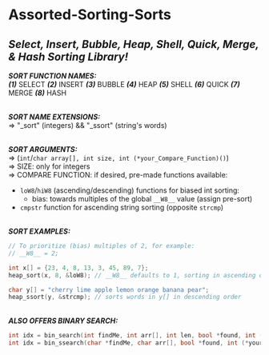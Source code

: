 # Assorted-Sorting-Sorts
_Select, Insert, Bubble, Heap, Shell, Quick, Merge, &amp; Hash Sorting Library!_</br>
-------------------------------------------------------------------------
***SORT FUNCTION NAMES:***</br>
	***(1)*** SELECT ***(2)*** INSERT ***(3)*** BUBBLE ***(4)*** HEAP ***(5)*** SHELL ***(6)*** QUICK ***(7)*** MERGE ***(8)*** HASH

</br>***SORT NAME EXTENSIONS:***</br>
=> "_sort" (integers) && "_ssort" (string's words)

</br>***SORT ARGUMENTS:***</br>
=> (`int`/`char array[], int size, int (*your_Compare_Function)()`)</br>
=> SIZE: only for integers</br>
=> COMPARE FUNCTION: if desired, pre-made functions available:
* `loW8`/`hiW8` (ascending/descending) functions for biased int sorting:
  * bias: towards multiples of the global `__W8__` value (assign pre-sort)
* `cmpstr` function for ascending string sorting (opposite `strcmp`)

</br>***SORT EXAMPLES:***
```c
// To prioritize (bias) multiples of 2, for example:
// __W8__ = 2;

int x[] = {23, 4, 8, 13, 3, 45, 89, 7};
heap_sort(x, 8, &loW8); // __W8__ defaults to 1, sorting in ascending order

char y[] = "cherry lime apple lemon orange banana pear";
heap_ssort(y, &strcmp); // sorts words in y[] in descending order
```

</br>***ALSO OFFERS BINARY SEARCH:***
```c
int idx = bin_search(int findMe, int arr[], int len, bool *found, int (*yourCmpFcn)()); // integers
int idx = bin_ssearch(char *findMe, char arr[], bool *found, int (*yourCmpFcn)()); // words in a string
```

